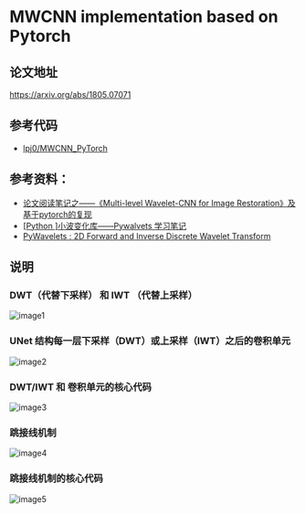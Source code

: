 <!--
 * @Description:
 * @Author: fangn
 * @Github:
 * @Date: 2019-11-18 10:23:32
 * @LastEditors: fangn
 * @LastEditTime: 2019-11-19 14:25:09
 -->

# MWCNN implementation based on Pytorch

## 论文地址
https://arxiv.org/abs/1805.07071

## 参考代码
- [lpj0/MWCNN_PyTorch](https://github.com/lpj0/MWCNN_PyTorch)

## 参考资料：

- [论文阅读笔记之——《Multi-level Wavelet-CNN for Image Restoration》及基于pytorch的复现](https://blog.csdn.net/gwplovekimi/article/details/84851871)
- [[Python ]小波变化库——Pywalvets 学习笔记](https://blog.csdn.net/nanbei2463776506/article/details/64124841)
- [PyWavelets : 2D Forward and Inverse Discrete Wavelet Transform](https://pywavelets.readthedocs.io/en/latest/ref/2d-dwt-and-idwt.html#single-level-dwt2)

## 说明

### DWT（代替下采样） 和 IWT （代替上采样） 

<img src="README/image1.png" alt="image1" />

### UNet 结构每一层下采样（DWT）或上采样（IWT）之后的卷积单元

<img src="README/image2.png" alt="image2" />

### DWT/IWT 和 卷积单元的核心代码

<img src="README/image3.png" alt="image3" />

### 跳接线机制

<img src="README/image4.png" alt="image4" />

### 跳接线机制的核心代码

<img src="README/image5.png" alt="image5" />
